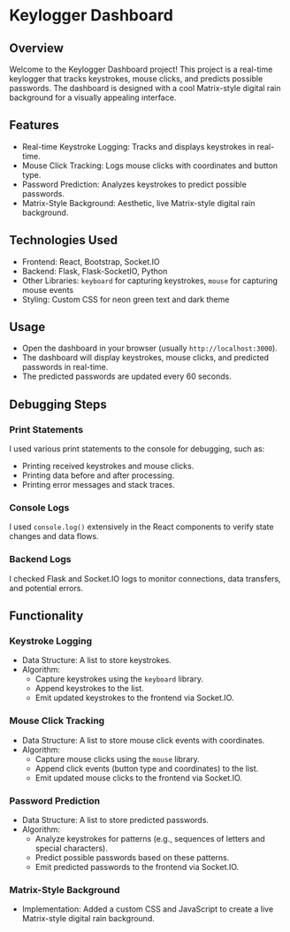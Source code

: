 
# Keylogger Dashboard

## Overview

Welcome to the Keylogger Dashboard project! This project is a real-time keylogger that tracks keystrokes, mouse clicks, and predicts possible passwords. The dashboard is designed with a cool Matrix-style digital rain background for a visually appealing interface.

## Features

- Real-time Keystroke Logging: Tracks and displays keystrokes in real-time.
- Mouse Click Tracking: Logs mouse clicks with coordinates and button type.
- Password Prediction: Analyzes keystrokes to predict possible passwords.
- Matrix-Style Background: Aesthetic, live Matrix-style digital rain background.

## Technologies Used

- Frontend: React, Bootstrap, Socket.IO
- Backend: Flask, Flask-SocketIO, Python
- Other Libraries: `keyboard` for capturing keystrokes, `mouse` for capturing mouse events
- Styling: Custom CSS for neon green text and dark theme

## Usage

- Open the dashboard in your browser (usually `http://localhost:3000`).
- The dashboard will display keystrokes, mouse clicks, and predicted passwords in real-time.
- The predicted passwords are updated every 60 seconds.

## Debugging Steps

### Print Statements
I used various print statements to the console for debugging, such as:
- Printing received keystrokes and mouse clicks.
- Printing data before and after processing.
- Printing error messages and stack traces.

### Console Logs
I used `console.log()` extensively in the React components to verify state changes and data flows.

### Backend Logs
I checked Flask and Socket.IO logs to monitor connections, data transfers, and potential errors.

## Functionality

### Keystroke Logging
- Data Structure: A list to store keystrokes.
- Algorithm: 
    - Capture keystrokes using the `keyboard` library.
    - Append keystrokes to the list.
    - Emit updated keystrokes to the frontend via Socket.IO.

### Mouse Click Tracking
- Data Structure: A list to store mouse click events with coordinates.
- Algorithm:
    - Capture mouse clicks using the `mouse` library.
    - Append click events (button type and coordinates) to the list.
    - Emit updated mouse clicks to the frontend via Socket.IO.

### Password Prediction
- Data Structure: A list to store predicted passwords.
- Algorithm:
    - Analyze keystrokes for patterns (e.g., sequences of letters and special characters).
    - Predict possible passwords based on these patterns.
    - Emit predicted passwords to the frontend via Socket.IO.

### Matrix-Style Background
- Implementation: Added a custom CSS and JavaScript to create a live Matrix-style digital rain background.



